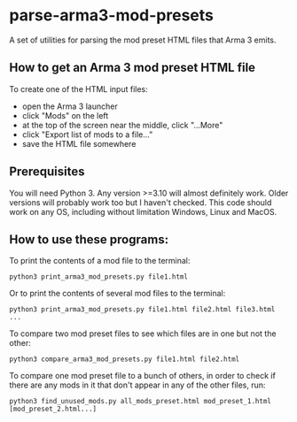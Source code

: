 # parse-arma3-mod-presets

A set of utilities for parsing the mod preset HTML files that Arma 3 emits.

## How to get an Arma 3 mod preset HTML file

To create one of the HTML input files:

- open the Arma 3 launcher
- click "Mods" on the left
- at the top of the screen near the middle, click "...More"
- click "Export list of mods to a file..."
- save the HTML file somewhere

## Prerequisites

You will need Python 3. Any version >=3.10 will almost definitely work.
Older versions will probably work too but I haven't checked.
This code should work on any OS, including without limitation Windows, Linux and MacOS.

## How to use these programs:

To print the contents of a mod file to the terminal:

```
python3 print_arma3_mod_presets.py file1.html
```

Or to print the contents of several mod files to the terminal:

```
python3 print_arma3_mod_presets.py file1.html file2.html file3.html ...
```

To compare two mod preset files to see which files are in one but not the other:

```
python3 compare_arma3_mod_presets.py file1.html file2.html
```

To compare one mod preset file to a bunch of others, in order to check if there are any mods in it that don't appear in any of the other files, run:

```
python3 find_unused_mods.py all_mods_preset.html mod_preset_1.html [mod_preset_2.html...]
```
